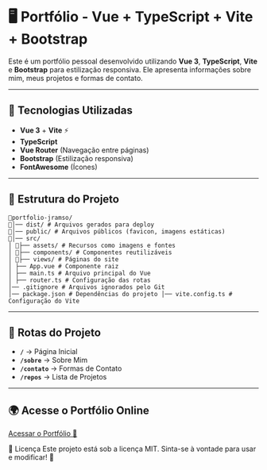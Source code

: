 # 🖥️ Portfólio - Vue + TypeScript + Vite + Bootstrap  

Este é um portfólio pessoal desenvolvido utilizando **Vue 3**, **TypeScript**, **Vite** e **Bootstrap** para estilização responsiva. Ele apresenta informações sobre mim, meus projetos e formas de contato.  

---

## 🚀 Tecnologias Utilizadas  
- **Vue 3** + **Vite** ⚡  
- **TypeScript**  
- **Vue Router** (Navegação entre páginas)  
- **Bootstrap** (Estilização responsiva)  
- **FontAwesome** (Ícones)  

---

## 📂 Estrutura do Projeto  

```
📂portfolio-jramso/ 
📂│── dist/ # Arquivos gerados para deploy 
📂│── public/ # Arquivos públicos (favicon, imagens estáticas) 
📂│── src/ 
│ 📂├── assets/ # Recursos como imagens e fontes 
│ 📂├── components/ # Componentes reutilizáveis 
│ 📂├── views/ # Páginas do site 
│ ├── App.vue # Componente raiz 
│ ├── main.ts # Arquivo principal do Vue 
│ ├── router.ts # Configuração das rotas 
│── .gitignore # Arquivos ignorados pelo Git 
│── package.json # Dependências do projeto │── vite.config.ts # Configuração do Vite
```

---

## 📌 Rotas do Projeto  

- **`/`** → Página Inicial  
- **`/sobre`** → Sobre Mim  
- **`/contato`** → Formas de Contato  
- **`/repos`** → Lista de Projetos  

---

## 🌍 Acesse o Portfólio Online  

[Acessar o Portfólio 🚀](https://jramso.github.io/portfolio-jramso/#/)


📄 Licença
Este projeto está sob a licença MIT. Sinta-se à vontade para usar e modificar! 🚀



